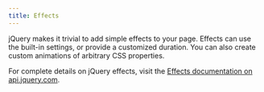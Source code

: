 ```yaml
---
title: Effects
---
```

jQuery makes it trivial to add simple effects to your page.  Effects can use
the built-in settings, or provide a customized duration.  You can also create
custom animations of arbitrary CSS properties.

For complete details on jQuery effects, visit the
[Effects documentation on api.jquery.com](http://api.jquery.com/category/effects/).
